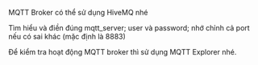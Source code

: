 MQTT Broker có thể sử dụng HiveMQ nhé

Tìm hiểu và điền đúng mqtt_server; user và password; nhớ chỉnh cả port nếu có sai khác (mặc định là 8883)

Để kiểm tra hoạt động MQTT broker thì sử dụng MQTT Explorer nhé. 
